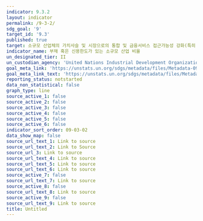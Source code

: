 ```yaml
---
indicator: 9.3.2
layout: indicator
permalink: /9-3-2/
sdg_goal: '9'
target_id: '9.3'
published: true
target: 소규모 산업체의 가치사슬 및 시장으로의 통합 및 금융서비스 접근가능성 강화(특히 개발도상국)
indicator_name: 부채 혹은 신용한도가 있는 소규모 산업 비율
un_designated_tier: II
un_custodian_agency: 'United Nations Industrial Development Organization (UNIDO), World Bank (WB)'
goal_meta_link: 'https://unstats.un.org/sdgs/metadata/files/Metadata-09-03-02.pdf'
goal_meta_link_text: 'https://unstats.un.org/sdgs/metadata/files/Metadata-09-03-02.pdf'
reporting_status: notstarted
data_non_statistical: false
graph_type: line
source_active_1: false
source_active_2: false
source_active_3: false
source_active_4: false
source_active_5: false
source_active_6: false
indicator_sort_order: 09-03-02
data_show_map: false
source_url_text_1: Link to source
source_url_text_2: Link to Source
source_url_3: Link to source
source_url_text_4: Link to source
source_url_text_5: Link to source
source_url_text_6: Link to source
source_active_7: false
source_url_text_7: Link to source
source_active_8: false
source_url_text_8: Link to source
source_active_9: false
source_url_text_9: Link to source
title: Untitled
---
```

